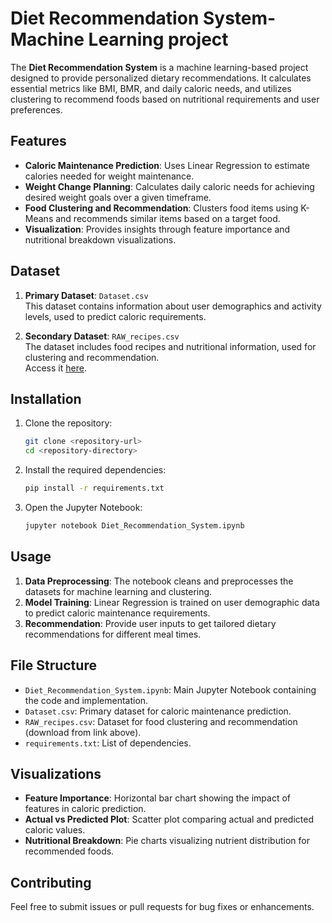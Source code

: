 # Diet Recommendation System-Machine Learning project

The **Diet Recommendation System** is a machine learning-based project designed to provide personalized dietary recommendations. It calculates essential metrics like BMI, BMR, and daily caloric needs, and utilizes clustering to recommend foods based on nutritional requirements and user preferences. 

## Features

- **Caloric Maintenance Prediction**: Uses Linear Regression to estimate calories needed for weight maintenance.
- **Weight Change Planning**: Calculates daily caloric needs for achieving desired weight goals over a given timeframe.
- **Food Clustering and Recommendation**: Clusters food items using K-Means and recommends similar items based on a target food.
- **Visualization**: Provides insights through feature importance and nutritional breakdown visualizations.

## Dataset

1. **Primary Dataset**: `Dataset.csv`  
   This dataset contains information about user demographics and activity levels, used to predict caloric requirements.

2. **Secondary Dataset**: `RAW_recipes.csv`  
   The dataset includes food recipes and nutritional information, used for clustering and recommendation.  
   Access it [here](https://www.kaggle.com/datasets/shuyangli94/food-com-recipes-and-user-interactions?select=RAW_recipes.csv).

## Installation

1. Clone the repository:
   ```bash
   git clone <repository-url>
   cd <repository-directory>
   ```

2. Install the required dependencies:
   ```bash
   pip install -r requirements.txt
   ```

3. Open the Jupyter Notebook:
   ```bash
   jupyter notebook Diet_Recommendation_System.ipynb
   ```

## Usage

1. **Data Preprocessing**: The notebook cleans and preprocesses the datasets for machine learning and clustering.
2. **Model Training**: Linear Regression is trained on user demographic data to predict caloric maintenance requirements.
3. **Recommendation**: Provide user inputs to get tailored dietary recommendations for different meal times.


## File Structure

- `Diet_Recommendation_System.ipynb`: Main Jupyter Notebook containing the code and implementation.
- `Dataset.csv`: Primary dataset for caloric maintenance prediction.
- `RAW_recipes.csv`: Dataset for food clustering and recommendation (download from link above).
- `requirements.txt`: List of dependencies.

## Visualizations

- **Feature Importance**: Horizontal bar chart showing the impact of features in caloric prediction.
- **Actual vs Predicted Plot**: Scatter plot comparing actual and predicted caloric values.
- **Nutritional Breakdown**: Pie charts visualizing nutrient distribution for recommended foods.

## Contributing

Feel free to submit issues or pull requests for bug fixes or enhancements.